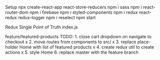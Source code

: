 Setup
    npx create-react-app react-store-reducers
        npm i sass      npm i react-router-dom      npm i firebase
        npm i styled-components
        npm i redux react-redux redux-logger
        npm i reselect
    npm start     

Redux
    Single Point of Truth
    index.js    <Provider store={store}>

feature/featured-products TODO:
    1.  close cart dropdown on navigate to checkout                     x
    2.  move routes from components to src/                             x
    3.  replace place-holder Home with list of featured products        x
    4.  create redux util to create actions                             x
    5.  style Home
    6.  replace master with the feature branch
    
